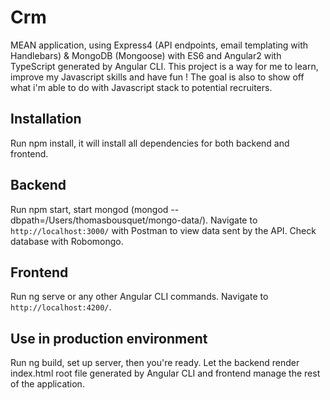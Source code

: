 # Crm

MEAN application, using Express4 (API endpoints, email templating with Handlebars) & MongoDB (Mongoose) with ES6 and Angular2 with TypeScript generated by Angular CLI.
This project is a way for me to learn, improve my Javascript skills and have fun ! 
The goal is also to show off what i'm able to do with Javascript stack to potential recruiters.

## Installation
Run npm install, it will install all dependencies for both backend and frontend.

## Backend
Run npm start, start mongod (mongod --dbpath=/Users/thomasbousquet/mongo-data/).
Navigate to `http://localhost:3000/` with Postman to view data sent by the API.
Check database with Robomongo.

## Frontend
Run ng serve or any other Angular CLI commands.
Navigate to `http://localhost:4200/`.

## Use in production environment
Run ng build, set up server, then you're ready. 
Let the backend render index.html root file generated by Angular CLI and frontend manage the rest of the application.